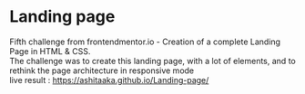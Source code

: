 # Landing page
Fifth challenge from frontendmentor.io - Creation of a complete Landing Page in HTML & CSS. <br>
The challenge was to create this landing page, with a lot of elements, and to rethink the page architecture in responsive mode<br>
live result : https://ashitaaka.github.io/Landing-page/

